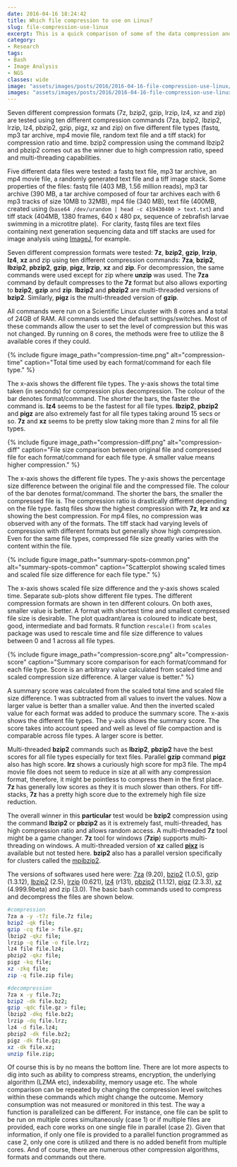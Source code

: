 ```yaml
---
date: 2016-04-16 18:24:42
title: Which file compression to use on Linux?
slug: file-compression-use-linux
excerpt: This is a quick comparison of some of the data compression and decompression formats on Linux. The idea is to compare compression/decompression time and compression size difference using seven compression formats on five different file types.
category:
- Research
tags:
- Bash
- Image Analysis
- NGS
classes: wide
image: "assets/images/posts/2016/2016-04-16-file-compression-use-linux/featured.jpg"
images: "assets/images/posts/2016/2016-04-16-file-compression-use-linux/"
---
```


Seven different compression formats (7z, bzip2, gzip, lrzip, lz4, xz and zip) are tested using ten different compression commands (7za, bzip2, lbzip2, lrzip, lz4, pbzip2, gzip, pigz, xz and zip) on five different file types (fastq, mp3 tar archive, mp4 movie file, random text file and a tiff stack) for compression ratio and time. bzip2 compression using the command lbzip2 and pbzip2 comes out as the winner due to high compression ratio, speed and multi-threading capabilities.

<!-- read more -->

Five different data files were tested: a fastq text file, mp3 tar archive, an mp4 movie file, a randomly generated text file and a tiff image stack. Some properties of the files: fastq file (403 MB, 1.56 million reads), mp3 tar archive (390 MB, a tar archive composed of four tar archives each with 6 mp3 tracks of size 10MB to 32MB), mp4 file (340 MB), text file (400MB, created using (`base64 /dev/urandom | head -c 419430400 > text.txt`) and tiff stack (404MB, 1380 frames, 640 x 480 px, sequence of zebrafish larvae swimming in a microtitre plate).  For clarity, fastq files are text files containing next generation sequencing data and tiff stacks are used for image analysis using [ImageJ](https://imagej.nih.gov/ij/), for example.

Seven different compression formats were tested: **7z**, **bzip2**, **gzip**, **lrzip**, **lz4**, **xz** and zip using ten different compression commands: **7za**, **bzip2**, **lbzip2**, **pbzip2**, **gzip**, **pigz**, **lrzip**, **xz** and **zip**. For decompression, the same commands were used except for zip where **unzip** was used. The **7za** command by default compresses to the **7z** format but also allows exporting to **bzip2**, **gzip** and **zip**. **lbzip2** and **pbzip2** are multi-threaded versions of **bzip2**. Similarly, **pigz** is the multi-threaded version of **gzip**.

All commands were run on a Scientific Linux cluster with 8 cores and a total of 24GB of RAM. All commands used the default settings/switches. Most of these commands allow the user to set the level of compression but this was not changed. By running on 8 cores, the methods were free to utilize the 8 available cores if they could.

{%
  include figure
  image_path="compression-time.png"
  alt="compression-time"
  caption="Total time used by each format/command for each file type."
%}

The x-axis shows the different file types. The y-axis shows the total time taken (in seconds) for compression plus decompression. The colour of the bar denotes format/command. The shorter the bars, the faster the command is. **lz4** seems to be the fastest for all file types. **lbzip2**, **pbzip2** and **pigz** are also extremely fast for all file types taking around 15 secs or so. **7z** and **xz** seems to be pretty slow taking more than 2 mins for all file types.

{%
  include figure
  image_path="compression-diff.png"
  alt="compression-diff"
  caption="File size comparison between original file and compressed file for each format/command for each file type. A smaller value means higher compression."
%}

The x-axis shows the different file types. The y-axis shows the percentage size difference between the original file and the compressed file. The colour of the bar denotes format/command. The shorter the bars, the smaller the compressed file is. The compression ratio is drastically different depending on the file type. fastq files show the highest compression with **7z**, **lrz** and **xz** showing the best compression. For mp4 files, no compression was observed with any of the formats. The tiff stack had varying levels of compression with different formats but generally show high compression. Even for the same file types, compressed file size greatly varies with the content within the file.

{%
  include figure
  image_path="summary-spots-common.png"
  alt="summary-spots-common"
  caption="Scatterplot showing scaled times and scaled file size difference for each file type."
%}

The x-axis shows scaled file size difference and the y-axis shows scaled time. Separate sub-plots show different file types. The different compression formats are shown in ten different colours. On both axes, smaller value is better. A format with shortest time and smallest compressed file size is desirable. The plot quadrant/area is coloured to indicate best, good, intermediate and bad formats. R function `rescale()` from `scales` package was used to rescale time and file size difference to values between 0 and 1 across all file types.

{%
  include figure
  image_path="compression-score.png"
  alt="compression-score"
  caption="Summary score comparison for each format/command for each file type. Score is an arbitrary value calculated from scaled time and scaled compression size difference. A larger value is better."
%}

A summary score was calculated from the scaled total time and scaled file size difference. 1 was subtracted from all values to invert the values. Now a larger value is better than a smaller value. And then the inverted scaled value for each format was added to produce the summary score. The x-axis shows the different file types. The y-axis shows the summary score. The score takes into account speed and well as level of file compaction and is comparable across file types. A larger score is better.

Multi-threaded **bzip2** commands such as **lbzip2**, **pbzip2** have the best scores for all file types especially for text files. Parallel **gzip** command **pigz** also has high score. **lrz** shows a curiously high score for mp3 file. The mp4 movie file does not seem to reduce in size at all with any compression format, therefore, it might be pointless to compress them in the first place. **7z** has generally low scores as they it is much slower than others. For tiff-stacks, **7z** has a pretty high score due to the extremely high file size reduction.

The overall winner in this **particular** test would be **bzip2** compression using the command **lbzip2** or **pbzip2** as it is extremely fast, multi-threaded, has high compression ratio and allows random access. A multi-threaded **7z** tool might be a game changer. **7z** tool for windows (**7zip**) supports multi-threading on windows. A multi-threaded version of **xz** called **[pixz](https://github.com/vasi/pixz)** is available but not tested here. **bzip2** also has a parallel version specifically for clusters called the [mpibzip2](http://compression.ca/mpibzip2/).

The versions of softwares used here were: [7za](http://www.7-zip.org/) (9.20), [bzip2](http://www.bzip.org/) (1.0.5), gzip (1.3.12), [lbzip2](http://lbzip2.org/) (2.5), [lrzip](https://github.com/ckolivas/lrzip) (0.621), [lz4](http://cyan4973.github.io/lz4/) (r131), [pbzip2](http://compression.ca/pbzip2/) (1.1.12), [pigz](http://zlib.net/pigz/) (2.3.3), [xz](http://tukaani.org/xz/) (4.999.9beta) and zip (3.0). The basic bash commands used to compress and decompress the files are shown below.

```bash
#compression
7za a -y -t7z file.7z file;
bzip2 -qk file;
gzip -cq file > file.gz;
lbzip2 -qkz file;
lrzip -q file -o file.lrz;
lz4 file file.lz4;
pbzip2 -qkz file;
pigz -kq file;
xz -zkq file;
zip -q file.zip file;

#decompression
7za x -y file.7z;
bzip2 -dk file.bz2;
gzip -qdc file.gz > file;
lbzip2 -dkq file.bz2;
lrzip -dq file.lrz;
lz4 -d file.lz4;
pbzip2 -dk file.bz2;
pigz -dk file.gz;
xz -dk file.xz;
unzip file.zip;
```

Of course this is by no means the bottom line. There are lot more aspects to dig into such as ability to compress streams, encryption, the underlying algorithm (LZMA etc), indexability, memory usage etc. The whole comparison can be repeated by changing the compression level switches within these commands which might change the outcome. Memory consumption was not measured or monitored in this test. The way a function is parallelized can be different. For instance, one file can be split to be run on multiple cores simultaneously (case 1) or if multiple files are provided, each core works on one single file in parallel (case 2). Given that information, if only one file is provided to a parallel function programmed as case 2, only one core is utilized and there is no added benefit from multiple cores. And of course, there are numerous other compression algorithms, formats and commands out there.
